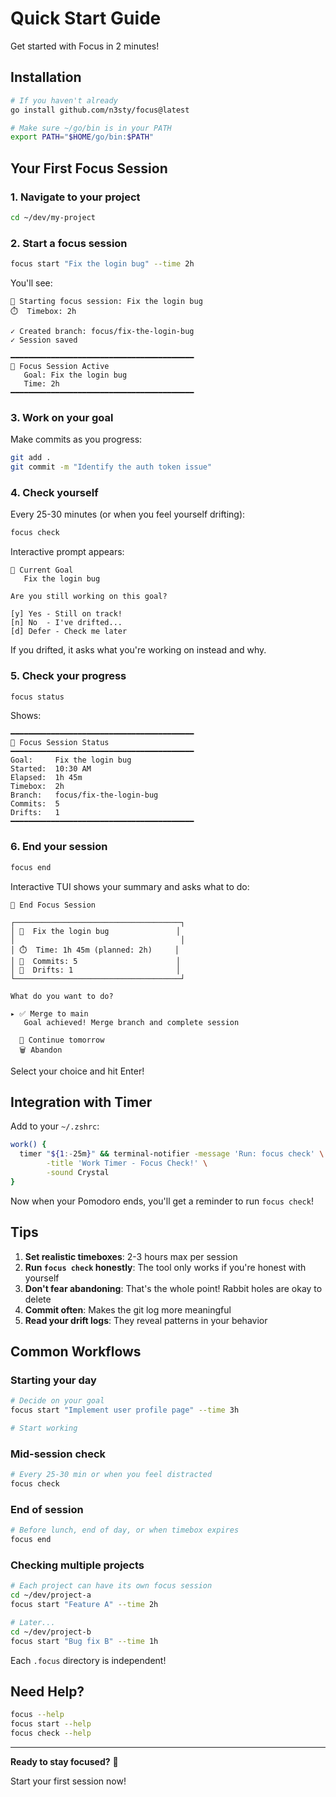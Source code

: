 # Quick Start Guide

Get started with Focus in 2 minutes!

## Installation

```bash
# If you haven't already
go install github.com/n3sty/focus@latest

# Make sure ~/go/bin is in your PATH
export PATH="$HOME/go/bin:$PATH"
```

## Your First Focus Session

### 1. Navigate to your project
```bash
cd ~/dev/my-project
```

### 2. Start a focus session
```bash
focus start "Fix the login bug" --time 2h
```

You'll see:
```
🎯 Starting focus session: Fix the login bug
⏱️  Timebox: 2h

✓ Created branch: focus/fix-the-login-bug
✓ Session saved

━━━━━━━━━━━━━━━━━━━━━━━━━━━━━━━━━━━━━━━━━
🎯 Focus Session Active
   Goal: Fix the login bug
   Time: 2h
━━━━━━━━━━━━━━━━━━━━━━━━━━━━━━━━━━━━━━━━━
```

### 3. Work on your goal
Make commits as you progress:
```bash
git add .
git commit -m "Identify the auth token issue"
```

### 4. Check yourself
Every 25-30 minutes (or when you feel yourself drifting):
```bash
focus check
```

Interactive prompt appears:
```
🎯 Current Goal
   Fix the login bug

Are you still working on this goal?

[y] Yes - Still on track!
[n] No  - I've drifted...
[d] Defer - Check me later
```

If you drifted, it asks what you're working on instead and why.

### 5. Check your progress
```bash
focus status
```

Shows:
```
━━━━━━━━━━━━━━━━━━━━━━━━━━━━━━━━━━━━━━━━━
🎯 Focus Session Status
━━━━━━━━━━━━━━━━━━━━━━━━━━━━━━━━━━━━━━━━━
Goal:     Fix the login bug
Started:  10:30 AM
Elapsed:  1h 45m
Timebox:  2h
Branch:   focus/fix-the-login-bug
Commits:  5
Drifts:   1
━━━━━━━━━━━━━━━━━━━━━━━━━━━━━━━━━━━━━━━━━
```

### 6. End your session
```bash
focus end
```

Interactive TUI shows your summary and asks what to do:
```
🏁 End Focus Session

┌─────────────────────────────────────┐
│ 🎯  Fix the login bug               │
│                                     │
│ ⏱️  Time: 1h 45m (planned: 2h)     │
│ 📝  Commits: 5                      │
│ 🐰  Drifts: 1                       │
└─────────────────────────────────────┘

What do you want to do?

▸ ✅ Merge to main
   Goal achieved! Merge branch and complete session

  📌 Continue tomorrow
  🗑️ Abandon
```

Select your choice and hit Enter!

## Integration with Timer

Add to your `~/.zshrc`:

```bash
work() {
  timer "${1:-25m}" && terminal-notifier -message 'Run: focus check' \
        -title 'Work Timer - Focus Check!' \
        -sound Crystal
}
```

Now when your Pomodoro ends, you'll get a reminder to run `focus check`!

## Tips

1. **Set realistic timeboxes**: 2-3 hours max per session
2. **Run `focus check` honestly**: The tool only works if you're honest with yourself
3. **Don't fear abandoning**: That's the whole point! Rabbit holes are okay to delete
4. **Commit often**: Makes the git log more meaningful
5. **Read your drift logs**: They reveal patterns in your behavior

## Common Workflows

### Starting your day
```bash
# Decide on your goal
focus start "Implement user profile page" --time 3h

# Start working
```

### Mid-session check
```bash
# Every 25-30 min or when you feel distracted
focus check
```

### End of session
```bash
# Before lunch, end of day, or when timebox expires
focus end
```

### Checking multiple projects
```bash
# Each project can have its own focus session
cd ~/dev/project-a
focus start "Feature A" --time 2h

# Later...
cd ~/dev/project-b
focus start "Bug fix B" --time 1h
```

Each `.focus` directory is independent!

## Need Help?

```bash
focus --help
focus start --help
focus check --help
```

---

**Ready to stay focused?** 🎯

Start your first session now!
